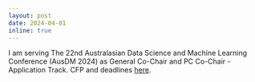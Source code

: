 ```yaml
---
layout: post
date: 2024-04-01
inline: true
---
```


I am serving The 22nd Australasian Data Science and Machine Learning Conference (AusDM 2024) as General Co-Chair and PC Co-Chair - Application Track. CFP and deadlines <a href="https://ausdm24.ausdm.org/">here</a>. 